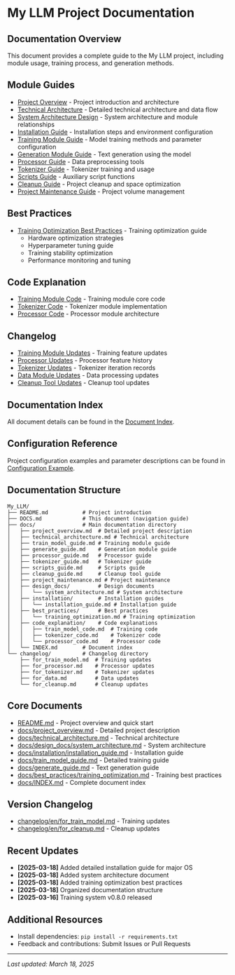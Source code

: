 # My LLM Project Documentation

## Documentation Overview

This document provides a complete guide to the My LLM project, including module usage, training process, and generation methods.

## Module Guides

- [Project Overview](docs/project_overview.md) - Project introduction and architecture
- [Technical Architecture](docs/technical_architecture.md) - Detailed technical architecture and data flow
- [System Architecture Design](docs/design_docs/system_architecture.md) - System architecture and module relationships
- [Installation Guide](docs/installation/installation_guide.md) - Installation steps and environment configuration
- [Training Module Guide](docs/train_model_guide.md) - Model training methods and parameter configuration
- [Generation Module Guide](docs/generate_guide.md) - Text generation using the model
- [Processor Guide](docs/processor_guide.md) - Data preprocessing tools
- [Tokenizer Guide](docs/tokenizer_guide.md) - Tokenizer training and usage
- [Scripts Guide](docs/scripts_guide.md) - Auxiliary script functions
- [Cleanup Guide](docs/cleanup_guide.md) - Project cleanup and space optimization
- [Project Maintenance Guide](docs/project_maintenance.md) - Project volume management

## Best Practices

- [Training Optimization Best Practices](docs/best_practices/training_optimization.md) - Training optimization guide
  - Hardware optimization strategies
  - Hyperparameter tuning guide
  - Training stability optimization
  - Performance monitoring and tuning

## Code Explanation

- [Training Module Code](docs/code_explanation/train_model_code.md) - Training module core code
- [Tokenizer Code](docs/code_explanation/tokenizer_code.md) - Tokenizer module implementation
- [Processor Code](docs/code_explanation/processor_code.md) - Processor module architecture

## Changelog

- [Training Module Updates](changelog/for_train_model.md) - Training feature updates
- [Processor Updates](changelog/for_processor.md) - Processor feature history
- [Tokenizer Updates](changelog/for_tokenizer.md) - Tokenizer iteration records
- [Data Module Updates](changelog/for_data.md) - Data processing updates
- [Cleanup Tool Updates](changelog/for_cleanup.md) - Cleanup tool updates

## Documentation Index

All document details can be found in the [Document Index](docs/INDEX.md).

## Configuration Reference

Project configuration examples and parameter descriptions can be found in [Configuration Example](config/config.yaml).

## Documentation Structure

```
My_LLM/
├── README.md           # Project introduction
├── DOCS.md             # This document (navigation guide)
├── docs/               # Main documentation directory
│   ├── project_overview.md  # Detailed project description
│   ├── technical_architecture.md # Technical architecture
│   ├── train_model_guide.md # Training module guide
│   ├── generate_guide.md    # Generation module guide
│   ├── processor_guide.md   # Processor guide
│   ├── tokenizer_guide.md   # Tokenizer guide
│   ├── scripts_guide.md     # Scripts guide
│   ├── cleanup_guide.md     # Cleanup tool guide
│   ├── project_maintenance.md # Project maintenance
│   ├── design_docs/         # Design documents
│   │   └── system_architecture.md # System architecture
│   ├── installation/        # Installation guides
│   │   └── installation_guide.md # Installation guide
│   ├── best_practices/      # Best practices
│   │   └── training_optimization.md # Training optimization
│   ├── code_explanation/    # Code explanations
│   │   ├── train_model_code.md  # Training code
│   │   ├── tokenizer_code.md    # Tokenizer code
│   │   └── processor_code.md    # Processor code
│   └── INDEX.md        # Document index
└── changelog/          # Changelog directory
    ├── for_train_model.md  # Training updates
    ├── for_processor.md    # Processor updates
    ├── for_tokenizer.md    # Tokenizer updates
    ├── for_data.md         # Data updates
    └── for_cleanup.md      # Cleanup updates
```

## Core Documents

- [README.md](./README.md) - Project overview and quick start
- [docs/project_overview.md](./docs/project_overview.md) - Detailed project description
- [docs/technical_architecture.md](./docs/technical_architecture.md) - Technical architecture
- [docs/design_docs/system_architecture.md](./docs/design_docs/system_architecture.md) - System architecture
- [docs/installation/installation_guide.md](./docs/installation/installation_guide.md) - Installation guide
- [docs/train_model_guide.md](./docs/train_model_guide.md) - Detailed training guide
- [docs/generate_guide.md](./docs/generate_guide.md) - Text generation guide
- [docs/best_practices/training_optimization.md](./docs/best_practices/training_optimization.md) - Training best practices
- [docs/INDEX.md](./docs/INDEX.md) - Complete document index

## Version Changelog

- [changelog/en/for_train_model.md](./changelog/en/for_train_model.md) - Training updates
- [changelog/en/for_cleanup.md](./changelog/en/for_cleanup.md) - Cleanup updates

## Recent Updates

- **[2025-03-18]** Added detailed installation guide for major OS
- **[2025-03-18]** Added system architecture document
- **[2025-03-18]** Added training optimization best practices
- **[2025-03-18]** Organized documentation structure
- **[2025-03-16]** Training system v0.8.0 released

## Additional Resources

- Install dependencies: `pip install -r requirements.txt`
- Feedback and contributions: Submit Issues or Pull Requests

---

*Last updated: March 18, 2025*
